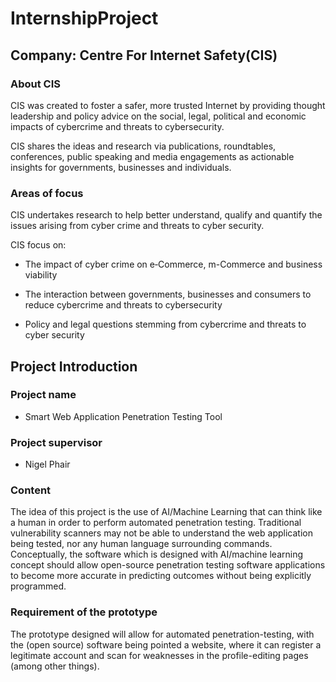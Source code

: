 # InternshipProject
## Company: Centre For Internet Safety(CIS)
### About CIS
CIS was created to foster a safer, more trusted Internet by providing thought leadership and policy advice on the social, legal, political and economic impacts of cybercrime and threats to cybersecurity.

CIS shares the ideas and research via publications, roundtables, conferences, public speaking and media engagements as actionable insights for governments, businesses and individuals.

### Areas of focus
CIS undertakes research to help better understand, qualify and quantify the issues arising from cyber crime and threats to cyber security.

CIS focus on:
- The impact of cyber crime on e‑Commerce, m-Commerce and business viability

- The interaction between governments, businesses and consumers to reduce cybercrime and threats to cybersecurity

- Policy and legal questions stemming from cybercrime and threats to cyber security



## Project Introduction
### Project name
- Smart Web Application Penetration Testing Tool

### Project supervisor
- Nigel Phair

### Content
The idea of this project is the use of AI/Machine Learning that can think like a human in order to perform automated penetration testing.  Traditional vulnerability scanners may not be able to understand the web application being tested, nor any human language surrounding commands.  Conceptually, the software which is designed with AI/machine learning concept should allow open-source penetration testing software applications to become more accurate in predicting outcomes without being explicitly programmed.

### Requirement of the prototype
The prototype designed will allow for automated penetration-testing, with the (open source) software being pointed a website, where it can register a legitimate account and scan for weaknesses in the profile-editing pages (among other things).
